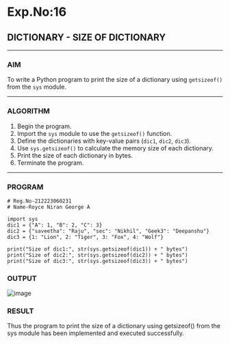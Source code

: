 # Exp.No:16  
## DICTIONARY - SIZE OF DICTIONARY

---

### AIM  
To write a Python program to print the size of a dictionary using `getsizeof()` from the `sys` module.

---

### ALGORITHM

1. Begin the program.  
2. Import the `sys` module to use the `getsizeof()` function.  
3. Define the dictionaries with key-value pairs (`dic1`, `dic2`, `dic3`).  
4. Use `sys.getsizeof()` to calculate the memory size of each dictionary.  
5. Print the size of each dictionary in bytes.  
6. Terminate the program.

---

### PROGRAM

```
# Reg.No-212223060231
# Name-Royce Niran George A

import sys
dic1 = {"A": 1, "B": 2, "C": 3}
dic2 = {"saveetha": "Raju", "sec": "Nikhil", "Geek3": "Deepanshu"}
dic3 = {1: "Lion", 2: "Tiger", 3: "Fox", 4: "Wolf"}

print("Size of dic1:", str(sys.getsizeof(dic1)) + " bytes")
print("Size of dic2:", str(sys.getsizeof(dic2)) + " bytes")
print("Size of dic3:", str(sys.getsizeof(dic3)) + " bytes")

```

### OUTPUT
![image](https://github.com/user-attachments/assets/7dba72f6-4a55-42eb-9ae2-4e587db2c358)


### RESULT
Thus the program to print the size of a dictionary using getsizeof() from the sys module has been implemented and executed successfully.
